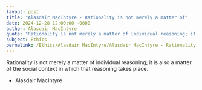 ```yaml
---
layout: post
title: "Alasdair MacIntyre - Rationality is not merely a matter of"
date: 2024-12-28 12:00:00 -0000
author: Alasdair MacIntyre
quote: "Rationality is not merely a matter of individual reasoning; it is also a matter of the social context in which that reasoning takes place."
subject: Ethics
permalink: /Ethics/Alasdair MacIntyre/Alasdair MacIntyre - Rationality is not merely a matter of
---
```


Rationality is not merely a matter of individual reasoning; it is also a matter of the social context in which that reasoning takes place.

- Alasdair MacIntyre
